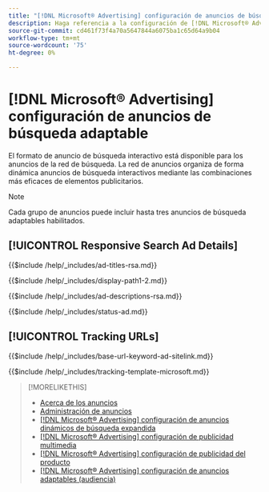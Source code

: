 ```yaml
---
title: "[!DNL Microsoft® Advertising] configuración de anuncios de búsqueda adaptable"
description: Haga referencia a la configuración de [!DNL Microsoft® Advertising] anuncios de búsqueda adaptables.
source-git-commit: cd461f73f4a70a5647844a6075ba1c65d64a9b04
workflow-type: tm+mt
source-wordcount: '75'
ht-degree: 0%

---
```


# [!DNL Microsoft® Advertising] configuración de anuncios de búsqueda adaptable

El formato de anuncio de búsqueda interactivo está disponible para los anuncios de la red de búsqueda. La red de anuncios organiza de forma dinámica anuncios de búsqueda interactivos mediante las combinaciones más eficaces de elementos publicitarios.

>[!NOTE]
>
>Cada grupo de anuncios puede incluir hasta tres anuncios de búsqueda adaptables habilitados.

## [!UICONTROL Responsive Search Ad Details]

<!-- **[!UICONTROL Ad Titles]:** -->

{{$include /help/_includes/ad-titles-rsa.md}}

<!-- **[!UICONTROL Display Path 1]**, **[!UICONTROL Display Path 2]:** -->

{{$include /help/_includes/display-path1-2.md}}

<!-- **[!UICONTROL Ad Descriptions]:** -->

{{$include /help/_includes/ad-descriptions-rsa.md}}

<!-- **[!UICONTROL Status]:** -->

{{$include /help/_includes/status-ad.md}}

## [!UICONTROL Tracking URLs]

<!-- **[!UICONTROL Base URl]:** -->

{{$include /help/_includes/base-url-keyword-ad-sitelink.md}}

<!-- **[!UICONTROL Tracking Template]:** -->

{{$include /help/_includes/tracking-template-microsoft.md}}


>[!MORELIKETHIS]
>
>* [Acerca de los anuncios](ad-about.md)
>* [Administración de anuncios](ad-manage.md)
>* [[!DNL Microsoft® Advertising] configuración de anuncios dinámicos de búsqueda expandida](ad-settings-microsoft-dsa.md)
>* [[!DNL Microsoft® Advertising] configuración de publicidad multimedia](ad-settings-microsoft-multimedia.md)
>* [[!DNL Microsoft® Advertising] configuración de publicidad del producto](ad-settings-microsoft-product.md)
>* [[!DNL Microsoft® Advertising] configuración de anuncios adaptables (audiencia)](ad-settings-microsoft-responsive.md)

